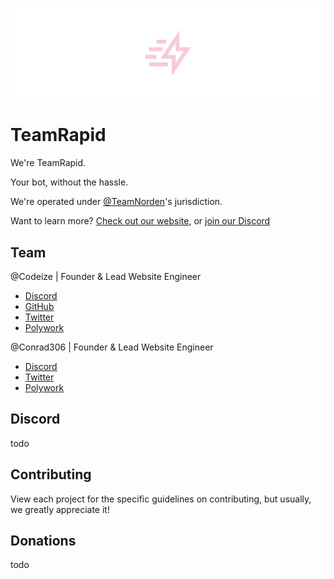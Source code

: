 ![TeamRapid Banner](assets/TeamRapidBanner.png)
# TeamRapid

We're TeamRapid.

Your bot, without the hassle.

We're operated under [@TeamNorden](https://github.com/TeamNorden)'s jurisdiction.

Want to learn more? [Check out our website](https://norden.wtf), or [join our Discord](#discord)

## Team

@Codeize | Founder & Lead Website Engineer
- [Discord](https://discord.com/users/668423998777982997)
- [GitHub](https://github.com/Codeize)
- [Twitter](https://twitter.com/Codeize)
- [Polywork](https://poly.work/codeize)

@Conrad306 | Founder & Lead Website Engineer
- [Discord](https://discord.com/users/403668506287144981)
- [Twitter](https://twitter.com/Conrad306)
- [Polywork](https://www.polywork.com/conrad306)

## Discord
todo

## Contributing
View each project for the specific guidelines on contributing, but usually, we greatly appreciate it!

## Donations
todo
